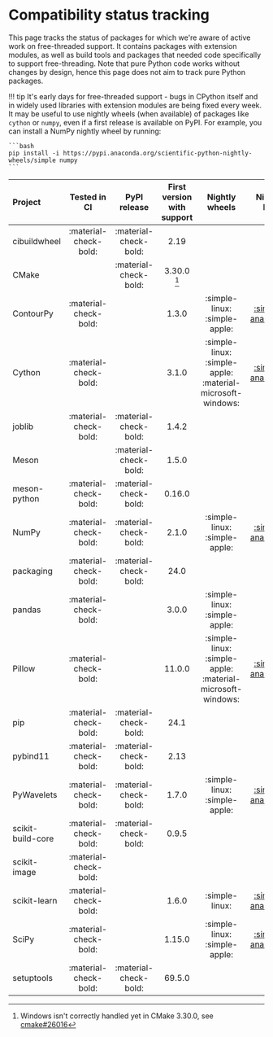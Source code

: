# Compatibility status tracking

This page tracks the status of packages for which we're aware of active work on
free-threaded support. It contains packages with extension modules, as well
as build tools and packages that needed code specifically to support
free-threading. Note that pure Python code works without changes by design,
hence this page does not aim to track pure Python packages.

!!! tip
    It's early days for free-threaded support - bugs in CPython itself and in
    widely used libraries with extension modules are being fixed every week.
    It may be useful to use nightly wheels (when available) of packages
    like `cython` or `numpy`, even if a first release is available on PyPI.
    For example, you can install a NumPy nightly wheel by running:

    ```bash
    pip install -i https://pypi.anaconda.org/scientific-python-nightly-wheels/simple numpy
    ```

<!-- keep alphabetically ordered -->

| Project           |     Tested in CI      |          PyPI release          | First version with support |                       Nightly wheels                       |                                       Nightly link                                       |
| :---------------- | :-------------------: | :----------------------------: | :------------------------: | :--------------------------------------------------------: | :--------------------------------------------------------------------------------------: |
| cibuildwheel      | :material-check-bold: |     :material-check-bold:      |            2.19            |                                                            |                                                                                          |
| CMake             |                       |     :material-check-bold:      |      3.30.0 [^cmake]       |                                                            |                                                                                          |
| ContourPy         | :material-check-bold: |                                |           1.3.0            |               :simple-linux: :simple-apple:                |  [:simple-anaconda:](https://anaconda.org/scientific-python-nightly-wheels/contourpy/)   |
| Cython            | :material-check-bold: |                                |           3.1.0            | :simple-linux: :simple-apple: :material-microsoft-windows: |    [:simple-anaconda:](https://anaconda.org/scientific-python-nightly-wheels/cython/)    |
| joblib            | :material-check-bold: |     :material-check-bold:      |           1.4.2            |                                                            |                                                                                          |
| Meson             |                       |     :material-check-bold:      |           1.5.0            |                                                            |                                                                                          |
| meson-python      | :material-check-bold: |     :material-check-bold:      |           0.16.0           |                                                            |                                                                                          |
| NumPy             | :material-check-bold: |     :material-check-bold:      |           2.1.0            |               :simple-linux: :simple-apple:                |    [:simple-anaconda:](https://anaconda.org/scientific-python-nightly-wheels/numpy/)     |
| packaging         | :material-check-bold: |     :material-check-bold:      |            24.0            |                                                            |                                                                                          |
| pandas            | :material-check-bold: |                                |           3.0.0            |               :simple-linux: :simple-apple:                |                                                                                          |
| Pillow            | :material-check-bold: |                                |           11.0.0           | :simple-linux: :simple-apple: :material-microsoft-windows: |    [:simple-anaconda:](https://anaconda.org/scientific-python-nightly-wheels/pillow/)    |
| pip               | :material-check-bold: |     :material-check-bold:      |            24.1            |                                                            |                                                                                          |
| pybind11          | :material-check-bold: |     :material-check-bold:      |            2.13            |                                                            |                                                                                          |
| PyWavelets        | :material-check-bold: |     :material-check-bold:      |           1.7.0            |               :simple-linux: :simple-apple:                |  [:simple-anaconda:](https://anaconda.org/scientific-python-nightly-wheels/pywavelets/)  |
| scikit-build-core | :material-check-bold: |     :material-check-bold:      |           0.9.5            |                                                            |                                                                                          |
| scikit-image      | :material-check-bold: |                                |                            |                                                            |                                                                                          |
| scikit-learn      | :material-check-bold: |                                |           1.6.0            |                       :simple-linux:                       | [:simple-anaconda:](https://anaconda.org/scientific-python-nightly-wheels/scikit-learn/) |
| SciPy             | :material-check-bold: |                                |           1.15.0           |               :simple-linux: :simple-apple:                |    [:simple-anaconda:](https://anaconda.org/scientific-python-nightly-wheels/scipy/)     |
| setuptools        | :material-check-bold: |     :material-check-bold:      |           69.5.0           |                                                            |                                                                                          |

[^cmake]: Windows isn't correctly handled yet in CMake 3.30.0, see [cmake#26016](https://gitlab.kitware.com/cmake/cmake/-/issues/26016)
